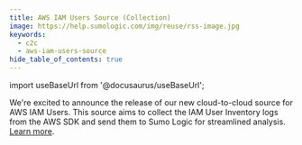 ```yaml
---
title: AWS IAM Users Source (Collection)
image: https://help.sumologic.com/img/reuse/rss-image.jpg
keywords:
  - c2c
  - aws-iam-users-source
hide_table_of_contents: true    
---
```


import useBaseUrl from '@docusaurus/useBaseUrl';

We're excited to announce the release of our new cloud-to-cloud source for AWS IAM Users. This source aims to collect the IAM User Inventory logs from the AWS SDK and send them to Sumo Logic for streamlined analysis. [Learn more](/docs/send-data/hosted-collectors/cloud-to-cloud-integration-framework/aws-iam-users-source).
